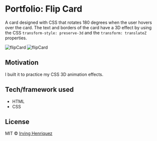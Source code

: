 # Portfolio: Flip Card

A card designed with CSS that rotates 180 degrees when the user hovers over the card. The text and borders of the card have a 3D effect  by using the CSS `transform-style: preserve-3d` and the `transform: translateZ` properties. 

![flipCard](https://user-images.githubusercontent.com/69181038/99693873-d6da0380-2a59-11eb-96a0-cad155930a37.jpg)
![flipCard](https://user-images.githubusercontent.com/69181038/99694011-f4a76880-2a59-11eb-9afe-6cb666ba6210.gif)



## Motivation

I built it to practice my CSS 3D animation effects.

## Tech/framework used
- HTML
- CSS



## License
MIT © [Irving Henriquez]()
